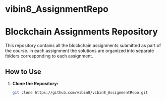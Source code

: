 # vibin8_AssignmentRepo
# Blockchain Assignments Repository

This repository contains all the blockchain assignments submitted as part of the course. in each assignment the solutions are organized into separate folders corresponding to each assignment.

## How to Use

1. **Clone the Repository:**
   ```bash
   git clone https://github.com/vibin8/vibin8_AssignmentRepo.git
